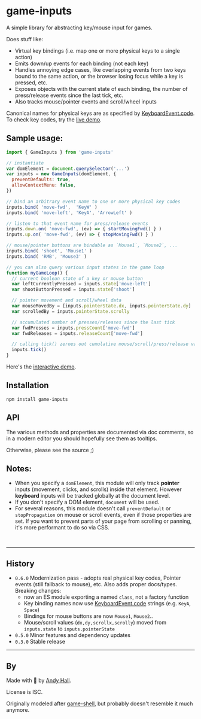 game-inputs
==========
A simple library for abstracting key/mouse input for games. 

Does stuff like:

* Virtual key bindings (i.e. map one or more physical keys to a single action)
* Emits down/up events for each binding (not each key)
* Handles annoying edge cases, like overlapping events from two keys bound to the same action, or the browser losing focus while a key is pressed, etc.
* Exposes objects with the current state of each binding, the number of press/release events since the last tick, etc.
* Also tracks mouse/pointer events and scroll/wheel inputs

Canonical names for physical keys are as specified by [KeyboardEvent.code](https://developer.mozilla.org/en-US/docs/Web/API/KeyboardEvent/code). To check key codes, try the [live demo](http://fenomas.github.io/game-inputs/).


## Sample usage:

```js
import { GameInputs } from 'game-inputs'

// instantiate
var domElement = document.querySelector('...')
var inputs = new GameInputs(domElement, {
  preventDefaults: true, 
  allowContextMenu: false,
})

// bind an arbitrary event name to one or more physical key codes
inputs.bind( 'move-fwd',  'KeyW' )
inputs.bind( 'move-left', 'KeyA', 'ArrowLeft' )

// listen to that event name for press/release events
inputs.down.on( 'move-fwd', (ev) => { startMovingFwd() } )
inputs.up.on( 'move-fwd', (ev) => { stopMovingFwd() } )

// mouse/pointer buttons are bindable as `Mouse1`, `Mouse2`, ...
inputs.bind( 'shoot', 'Mouse1' )
inputs.bind( 'RMB', 'Mouse3' )

// you can also query various input states in the game loop
function myGameLoop() {
  // current boolean state of a key or mouse button
  var leftCurrentlyPressed = inputs.state['move-left']
  var shootButtonPressed = inputs.state['shoot']

  // pointer movement and scroll/wheel data
  var mouseMovedBy = [inputs.pointerState.dx, inputs.pointerState.dy]
  var scrolledBy = inputs.pointerState.scrolly

  // accumulated number of presses/releases since the last tick
  var fwdPresses = inputs.pressCount['move-fwd']
  var fwdReleases = inputs.releaseCount['move-fwd']

  // calling tick() zeroes out cumulative mouse/scroll/press/release values
  inputs.tick()
}
```

Here's the [interactive demo](http://fenomas.github.io/game-inputs/).


## Installation

```shell
npm install game-inputs
```


## API

The various methods and properties are documented via doc comments, so in a 
modern editor you should hopefully see them as tooltips.

Otherwise, please see the source ;)


## Notes:

* When you specify a `domElement`, this module will only track **pointer** inputs (movement, clicks, and scrolls) inside that element. However **keyboard** inputs will be tracked globally at the document level.
* If you don't specify a DOM element, `document` will be used.
* For several reasons, this module doesn't call `preventDefault` or `stopPropagation` on mouse or scroll events, even if those properties are set. If you want to prevent parts of your page from scrolling or panning, it's more performant to do so via CSS.



<br>

----

## History

 * `0.6.0` Modernization pass - adopts real physical key codes, Pointer events (still fallback to mouse), etc. Also adds proper docs/types.  
 Breaking changes:
   * now an ES module exporting a named `class`, not a factory function
   * Key binding names now use [KeyboardEvent.code](https://developer.mozilla.org/en-US/docs/Web/API/KeyboardEvent/code) strings (e.g. `KeyA`, `Space`)
   * Bindings for mouse buttons are now `Mouse1`, `Mouse2`..
   * Mouse/scroll values (`dx,dy,scrollx,scrolly`) moved from `inputs.state` to `inputs.pointerState`
 * `0.5.0` Minor features and dependency updates
 * `0.3.0` Stable release


----

## By

Made with 🍺 by [Andy Hall](https://fenomas.com).

License is ISC.

Originally modeled after 
[game-shell](https://github.com/mikolalysenko/game-shell), but probably doesn't resemble it much anymore.
